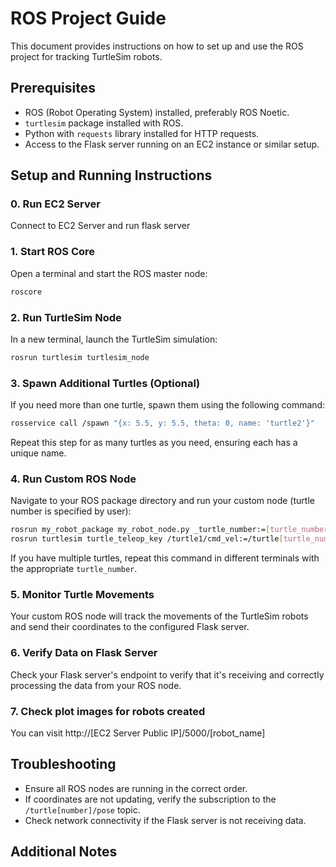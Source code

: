 # ROS Project Guide

This document provides instructions on how to set up and use the ROS project for tracking TurtleSim robots.

## Prerequisites

- ROS (Robot Operating System) installed, preferably ROS Noetic.
- `turtlesim` package installed with ROS.
- Python with `requests` library installed for HTTP requests.
- Access to the Flask server running on an EC2 instance or similar setup.

## Setup and Running Instructions

### 0. Run EC2 Server
Connect to EC2 Server and run flask server

### 1. Start ROS Core
Open a terminal and start the ROS master node:
```bash
roscore
```

### 2. Run TurtleSim Node
In a new terminal, launch the TurtleSim simulation:
```bash
rosrun turtlesim turtlesim_node
```

### 3. Spawn Additional Turtles (Optional)
If you need more than one turtle, spawn them using the following command:
```bash
rosservice call /spawn "{x: 5.5, y: 5.5, theta: 0, name: 'turtle2'}"
```
Repeat this step for as many turtles as you need, ensuring each has a unique name.

### 4. Run Custom ROS Node
Navigate to your ROS package directory and run your custom node (turtle number is specified by user):
```bash
rosrun my_robot_package my_robot_node.py _turtle_number:=[turtle_number]
rosrun turtlesim turtle_teleop_key /turtle1/cmd_vel:=/turtle[turtle_number]/cmd_vel
```
If you have multiple turtles, repeat this command in different terminals with the appropriate `turtle_number`.

### 5. Monitor Turtle Movements
Your custom ROS node will track the movements of the TurtleSim robots and send their coordinates to the configured Flask server.

### 6. Verify Data on Flask Server
Check your Flask server's endpoint to verify that it's receiving and correctly processing the data from your ROS node.

### 7. Check plot images for robots created
You can visit http://[EC2 Server Public IP]/5000/[robot_name]

## Troubleshooting

- Ensure all ROS nodes are running in the correct order.
- If coordinates are not updating, verify the subscription to the `/turtle[number]/pose` topic.
- Check network connectivity if the Flask server is not receiving data.

## Additional Notes

